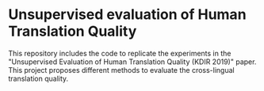 # Unsupervised evaluation of Human Translation Quality

This repository includes the code to replicate the experiments in the "Unsupervised Evaluation of Human Translation Quality (KDIR 2019)" paper.
This project proposes different methods to evaluate the cross-lingual translation quality.
